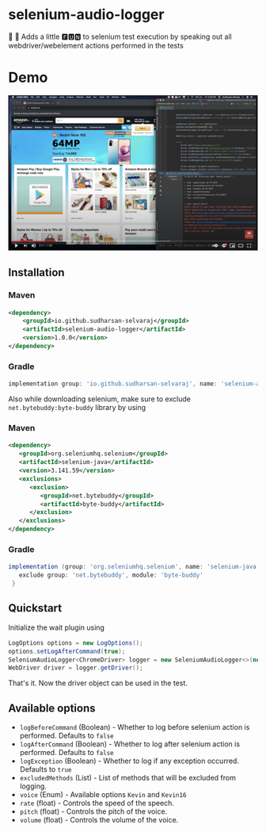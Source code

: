 # selenium-audio-logger
👻 👻 Adds a little 🅵🆄🅽 to selenium test execution by speaking out all webdriver/webelement actions performed in the tests

# Demo

[![DEMO](./assets/thumbnail.png)](https://www.youtube.com/watch?v=MFCjuquaOF8 "Selenium piano player")

## Installation

### Maven

```xml
<dependency>
    <groupId>io.github.sudharsan-selvaraj</groupId>
    <artifactId>selenium-audio-logger</artifactId>
    <version>1.0.0</version>
</dependency> 
```

### Gradle

```groovy
implementation group: 'io.github.sudharsan-selvaraj', name: 'selenium-audio-logger', version: '1.0.0'
```

Also while downloading selenium, make sure to exclude `net.bytebuddy:byte-buddy` library by using

### Maven
```xml
<dependency>
   <groupId>org.seleniumhq.selenium</groupId>
   <artifactId>selenium-java</artifactId>
   <version>3.141.59</version>
   <exclusions>
      <exclusion>
         <groupId>net.bytebuddy</groupId>
         <artifactId>byte-buddy</artifactId>
      </exclusion>
   </exclusions>
</dependency>
```

### Gradle
```groovy
implementation (group: 'org.seleniumhq.selenium', name: 'selenium-java', version: '3.141.59') {
   exclude group: 'net.bytebuddy', module: 'byte-buddy'
 }
```

## Quickstart

Initialize the wait plugin using
```java
LogOptions options = new LogOptions();
options.setLogAfterCommand(true);
SeleniumAudioLogger<ChromeDriver> logger = new SeleniumAudioLogger<>(new ChromeDriver(), options);
WebDriver driver = logger.getDriver();
```
That's it. Now the driver object can be used in the test.

## Available options

* `logBeforeCommand` (Boolean) - Whether to log before selenium action is performed. Defaults to `false`
* `logAfterCommand` (Boolean) - Whether to log after selenium action is performed. Defaults to `false`
* `logException` (Boolean) - Whether to log if any exception occurred. Defaults to `true`
* `excludedMethods` (List<String>) - List of methods that will be excluded from logging.
* `voice` (Enum) - Available options `Kevin` and `Kevin16`
* `rate` (float) - Controls the speed of the speech.
* `pitch` (float) - Controls the pitch of the voice.
* `volume` (float) - Controls the volume of the voice.
